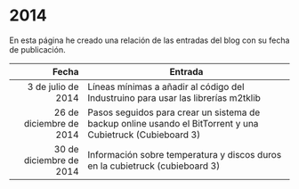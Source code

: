 # 2014

En esta página he creado una relación de las entradas del blog con su fecha de publicación.

| Fecha  | Entrada |
| --: | -- |
| 3 de julio de 2014 | Líneas mínimas a añadir al código del Industruino para usar las librerías m2tklib |
| 26 de diciembre de 2014 | Pasos seguidos para crear un sistema de backup online usando el BitTorrent y una Cubietruck (Cubieboard 3) |
| 30 de diciembre de 2014 | Información sobre temperatura y discos duros en la cubietruck (cubieboard 3) |

